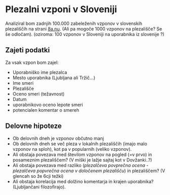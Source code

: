 # Plezalni vzponi v Sloveniji
Analiziral bom zadnjih 100.000 zabeleženih vzponov v slovenskih plezališčih na strani [8a.nu](https://www.8a.nu/ascents). 
(Ali pa mogoče 1000 vzponov na plezališče? Se še odločam).
(oziroma: 100 vzponov v Sloveniji na uporabnika iz slovenije ?)
## Zajeti podatki
Za vsak vzpon bom zajel:
- Uporabniško ime plezalca
- Mesto uporabnika (Ljubljana ali Tržič...)
- Ime smeri
- Plezališče
- Oceno smeri (težavnost)
- Datum 
- uporabnikovo oceno lepote smeri
- potencialen komentar o smereh

## Delovne hipoteze
- Ob delovnih dneh je vzponov občutno manj
- Ob delovnih dneh se več pleza v lokalnih plezališčih (imajo malo vzponov na sploh), kot pa v popularnih (veliko vzponov).
- Ali obstaja povezava med številom vzponov na pogled (=v prvo) in posameznim plezališčem? 
(V miški je lažje sajtaj kot v Dovžanki..?)
- Ali obstaja povezava med razliko (*plezalčeva povprečna ocena - plezalčeva popvrečna ocena v določenem plezališču*) in plezališčem? 
(V glencah so že 6cji težki)
- Ali obstaja korelacija med dolžino komentarja in krajen uporabnika? 
(Ljubljančani filozofirajo).
